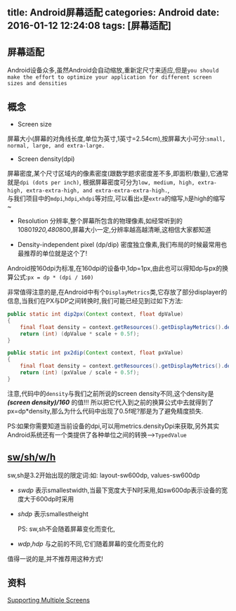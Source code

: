 title: Android屏幕适配
categories: Android
date: 2016-01-12 12:24:08
tags: [屏幕适配]
---




## 屏幕适配

Android设备众多,虽然Android会自动缩放,重新定尺寸来适应,但是`you should make the effort to optimize your application for different screen sizes and densities`

<!-- more -->


## 概念

- Screen size

屏幕大小(屏幕的对角线长度,单位为英寸,1英寸=2.54cm),按屏幕大小可分:`small, normal, large, and extra-large.`

- Screen density(dpi)

屏幕密度,某个尺寸区域内的像素密度(跟数学题求密度差不多,即面积/数量),它通常就是`dpi (dots per inch)`,
根据屏幕密度可分为`low, medium, high, extra-high, extra-extra-high, and extra-extra-extra-high.`,  
与我们项目中的`mdpi`,`hdpi`,`xhdpi`等对应,可以看出`x`是`extra`的缩写,`h`是high的缩写~       

- Resolution
分辨率,整个屏幕所包含的物理像素,如经常听到的1080*1920,480*800,屏幕大小一定,分辨率越高越清晰,这相信大家都知道

- Density-independent pixel (dp/dip)
密度独立像素,我们布局的时候最常用也最推荐的单位就是这个了!

Android按160dpi为标准,在160dpi的设备中,1dp=1px,由此也可以得知dp与px的换算公式:`px = dp * (dpi / 160)`


非常值得注意的是,在Android中有个`DisplayMetrics`类,它存放了部分displayer的信息,当我们在PX与DP之间转换时,我们可能已经见到过如下方法:

```java
public static int dip2px(Context context, float dpValue)
{
    final float density = context.getResources().getDisplayMetrics().density;
    return (int) (dpValue * scale + 0.5f);
}

public static int px2dip(Context context, float pxValue)
{
    final float density = context.getResources().getDisplayMetrics().density;
    return (int) (pxValue / scale + 0.5f);
}

```

注意,代码中的`density`与我们之前所说的screen density不同,这个density是 ***(screen density)/160*** 的值!!!
所以把它代入到之前的换算公式中去就得到了px=dp*density,那么为什么代码中出现了0.5f呢?那是为了避免精度损失.

  PS:如果你需要知道当前设备的dpi,可以用metrics.densityDpi来获取,另外其实Android系统还有一个类提供了各种单位之间的转换-->`TypedValue`  


## [sw/sh/w/h](http://developer.android.com/intl/zh-cn/guide/practices/screens_support.html#NewQualifiers)

sw,sh是3.2开始出现的限定词:如: layout-sw600dp, values-sw600dp

- *sw<N>dp* 表示smallestwidth,当最下宽度大于N时采用,如sw600dp表示设备的宽度大于600dp时采用  
- *sh<N>dp* 表示smallestheight  

  PS: sw,sh不会随着屏幕变化而变化,

- *w<N>dp*,*h<N>dp* 与之前的不同,它们随着屏幕的变化而变化的  

值得一说的是,并不推荐用这种方式!  

## 资料
[Supporting Multiple Screens
](http://developer.android.com/intl/zh-cn/guide/practices/screens_support.html)
